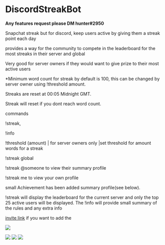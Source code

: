# DiscordStreakBot


**Any features request please DM hunter#2950**

Snapchat streak but for discord, keep users active by giving them a streak point each day

provides a way for the community to compete in the leaderboard for the most streaks in their server and global

Very good for server owners if they would want to give prize to their most active users

*Minimum word count for streak by default is 100, this can be changed by server owner using !threshold amount.

Streaks are reset at 00:05 Midnight GMT.

Streak will reset if you dont reach word count.

commands

!streak,

!info

!threshold (amount) | for server owners only |set threshold for amount words for a streak

!streak global

!streak @someone to view their summary profile

!streak me to view your own profile

small Achievement has been added summary profile(see below).

!streak will display the leaderboard for the current server and only the top 25 active users will be displayed. The !info will provide small summary of the rules and any extra info


[invite link](https://discordapp.com/oauth2/authorize?client_id=685559923450445887&permissions=2048&scope=bot) if you want to add the 

![](https://i.imgur.com/FwIEvYK.png)

![](https://i.imgur.com/FGWGcG6.png)
![](https://i.imgur.com/eDu0kGL.png)
![](https://i.imgur.com/8Ewtwla.png)

